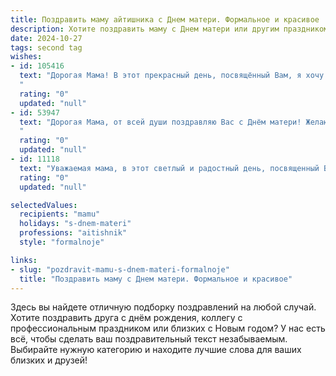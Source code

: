 ```yaml
---
title: Поздравить маму айтишника с Днем матери. Формальное и красивое
description: Хотите поздравить маму с Днем матери или другим праздником? Наш ИИ создаст незабываемое поздравление, а вы обязательно выделитесь среди других.  
date: 2024-10-27
tags: second tag
wishes:
- id: 105416
  text: "Дорогая Мама! В этот прекрасный день, посвящённый Вам, я хочу выразить Вам свою глубокую любовь и признательность.  Ваша забота и поддержка всегда были для меня бесценны, и я, как айтишник,  всегда буду стремиться к тому, чтобы сделать Вас счастливой. С Днём матери!
  "
  rating: "0"
  updated: "null"
- id: 53947
  text: "Дорогая Мама, от всей души поздравляю Вас с Днём матери! Желаю Вам крепкого здоровья, душевного равновесия, неизменной любви и заботы от родных и близких. Пусть Ваша жизнь будет наполнена радостью, счастьем и светлыми моментами. Спасибо Вам за все, что Вы делаете!
  "
  rating: "0"
  updated: "null"
- id: 11118
  text: "Уважаемая мама, в этот светлый и радостный день, посвященный Вам, я хочу выразить глубочайшую благодарность за все, что Вы делаете для нас. Ваша забота, поддержка и любовь являются источником моей силы и вдохновения. Вы не только мама, но и верный друг, на которого я всегда могу положиться. Ваша мудрость и профессионализм в роли айтишника вдохновляют меня на достижение новых высот в моей карьере. Пусть этот День матери принесет Вам столько же радости и тепла, сколько Вы дарите другим. С праздником, дорогая мама!"
  rating: "0"
  updated: "null"

selectedValues:
  recipients: "mamu"
  holidays: "s-dnem-materi"
  professions: "aitishnik"
  style: "formalnoje"

links:
- slug: "pozdravit-mamu-s-dnem-materi-formalnoje"
  title: "Поздравить маму с Днем матери. Формальное и красивое"
---
```


Здесь вы найдете отличную подборку поздравлений на любой случай.
Хотите поздравить друга с днём рождения, коллегу с профессиональным праздником или близких с Новым годом? У нас есть всё, чтобы сделать ваш поздравительный текст незабываемым. Выбирайте нужную категорию и находите лучшие слова для ваших близких и друзей!
